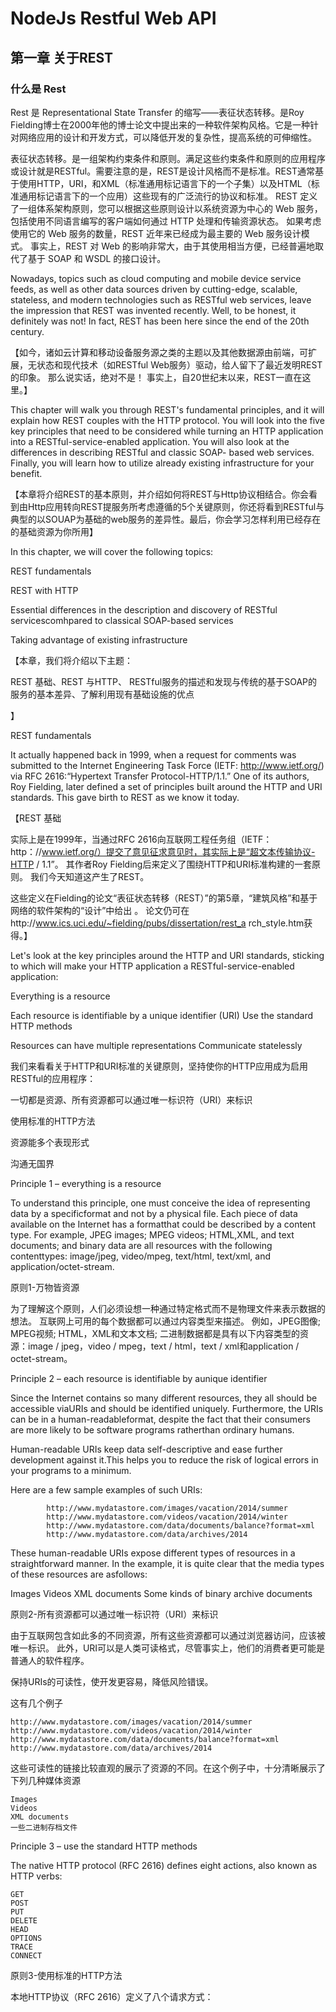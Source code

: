 # NodeJs Restful Web API

## 第一章 关于REST

### 什么是 Rest

Rest 是 Representational State Transfer 的缩写——表征状态转移。是Roy Fielding博士在2000年他的博士论文中提出来的一种软件架构风格。它是一种针对网络应用的设计和开发方式，可以降低开发的复杂性，提高系统的可伸缩性。 

表征状态转移。是一组架构约束条件和原则。满足这些约束条件和原则的应用程序或设计就是RESTful。需要注意的是，REST是设计风格而不是标准。REST通常基于使用HTTP，URI，和XML（标准通用标记语言下的一个子集）以及HTML（标准通用标记语言下的一个应用）这些现有的广泛流行的协议和标准。 
REST 定义了一组体系架构原则，您可以根据这些原则设计以系统资源为中心的 Web 服务，包括使用不同语言编写的客户端如何通过 HTTP 处理和传输资源状态。 如果考虑使用它的 Web 服务的数量，REST 近年来已经成为最主要的 Web 服务设计模式。 事实上，REST 对 Web 的影响非常大，由于其使用相当方便，已经普遍地取代了基于 SOAP 和 WSDL 的接口设计。 

Nowadays, topics such as cloud computing and mobile device service feeds, as well as other data sources driven by cutting-edge, scalable, stateless, and modern technologies such as RESTful web services, leave the impression that REST was invented recently. Well, to be honest, it definitely was not! In fact, REST has been here since the end of the 20th century.

【如今，诸如云计算和移动设备服务源之类的主题以及其他数据源由前端，可扩展，无状态和现代技术（如RESTful Web服务）驱动，给人留下了最近发明REST的印象。 那么说实话，绝对不是！ 事实上，自20世纪末以来，REST一直在这里。】

This chapter will walk you through REST's fundamental principles, and it will explain how
REST couples with the HTTP protocol. You will look into the five key principles that need
to be considered while turning an HTTP application into a RESTful-service-enabled
application. You will also look at the differences in describing RESTful and classic SOAP-
based web services. Finally, you will learn how to utilize already existing infrastructure for
your benefit.

【本章将介绍REST的基本原则，并介绍如何将REST与Http协议相结合。你会看到由Http应用转向REST提服务所考虑遵循的5个关键原则，你还将看到RESTful与典型的以SOUAP为基础的web服务的差异性。最后，你会学习怎样利用已经存在的基础资源为你所用】

In this chapter, we will cover the following topics:

REST fundamentals

REST with HTTP

Essential differences in the description and discovery of RESTful servicescomhpared to classical SOAP-based services

Taking advantage of existing infrastructure

【本章，我们将介绍以下主题：

REST 基础、REST 与HTTP、 RESTful服务的描述和发现与传统的基于SOAP的服务的基本差异、了解利用现有基础设施的优点

】

REST fundamentals

It actually happened back in 1999, when a request for comments was submitted to the Internet Engineering Task Force (IETF: http://www.ietf.org/) via RFC 2616:“Hypertext Transfer Protocol-HTTP/1.1.” One of its authors, Roy Fielding, later defined a set of principles built around the HTTP and URI standards. This gave birth to REST as we know it today.

【REST 基础

实际上是在1999年，当通过RFC 2616向互联网工程任务组（IETF：http：//www.ietf.org/）提交了意见征求意见时，其实际上是“超文本传输协议-HTTP / 1.1”。 其作者Roy Fielding后来定义了围绕HTTP和URI标准构建的一套原则。 我们今天知道这产生了REST。

这些定义在Fielding的论文“表征状态转移（REST）”的第5章，“建筑风格”和基于网络的软件架构的“设计”中给出
。 论文仍可在http://www.ics.uci.edu/~fielding/pubs/dissertation/rest_a rch_style.htm获得。】

Let's look at the key principles around the HTTP and URI standards, sticking to which will
make your HTTP application a RESTful-service-enabled application:


Everything is a resource

Each resource is identifiable by a unique identifier (URI)
Use the standard HTTP methods

Resources can have multiple representations
Communicate statelessly

我们来看看关于HTTP和URI标准的关键原则，坚持使你的HTTP应用成为启用RESTful的应用程序：

一切都是资源、所有资源都可以通过唯一标识符（URI）来标识

使用标准的HTTP方法

资源能多个表现形式			

沟通无国界


Principle 1 – everything is a resource

To understand this principle, one must conceive the idea of representing data by a specificformat and not by a physical file. Each piece of data available on the Internet has a formatthat could be described by a content type. For example, JPEG images; MPEG videos; HTML,XML, and text documents; and binary data are all resources with the following contenttypes: image/jpeg, video/mpeg, text/html, text/xml, and application/octet-stream.		

原则1-万物皆资源

为了理解这个原则，人们必须设想一种通过特定格式而不是物理文件来表示数据的想法。 互联网上可用的每个数据都可以通过内容类型来描述。 例如，JPEG图像; MPEG视频; HTML，XML和文本文档; 二进制数据都是具有以下内容类型的资源：image / jpeg，video / mpeg，text / html，text / xml和application / octet-stream。		

Principle 2 – each resource is identifiable by aunique identifier

Since the Internet contains so many different resources, they all should be accessible viaURIs and should be identified uniquely. Furthermore, the URIs can be in a human-readableformat, despite the fact that their consumers are more likely to be software programs ratherthan ordinary humans.

Human-readable URIs keep data self-descriptive and ease further development against it.This helps you to reduce the risk of logical errors in your programs to a minimum.

Here are a few sample examples of such URIs:

```
        http://www.mydatastore.com/images/vacation/2014/summer
        http://www.mydatastore.com/videos/vacation/2014/winter
        http://www.mydatastore.com/data/documents/balance?format=xml
        http://www.mydatastore.com/data/archives/2014
```

These human-readable URIs expose different types of resources in a straightforward manner. In the example, it is quite clear that the media types of these resources are asfollows:

Images
Videos
XML documents
Some kinds of binary archive documents

原则2-所有资源都可以通过唯一标识符（URI）来标识

由于互联网包含如此多的不同资源，所有这些资源都可以通过浏览器访问，应该被唯一标识。 此外，URI可以是人类可读格式，尽管事实上，他们的消费者更可能是普通人的软件程序。

保持URIs的可读性，使开发更容易，降低风险错误。

这有几个例子

```
http://www.mydatastore.com/images/vacation/2014/summer
http://www.mydatastore.com/videos/vacation/2014/winter
http://www.mydatastore.com/data/documents/balance?format=xml
http://www.mydatastore.com/data/archives/2014
```

这些可读性的链接比较直观的展示了资源的不同。在这个例子中，十分清晰展示了下列几种媒体资源

```
Images
Videos
XML documents
一些二进制存档文件
```

Principle 3 – use the standard HTTP methods

The native HTTP protocol (RFC 2616) defines eight actions, also known as HTTP verbs:

```
GET
POST
PUT
DELETE
HEAD
OPTIONS
TRACE
CONNECT
```

原则3-使用标准的HTTP方法

本地HTTP协议（RFC 2616）定义了八个请求方式：